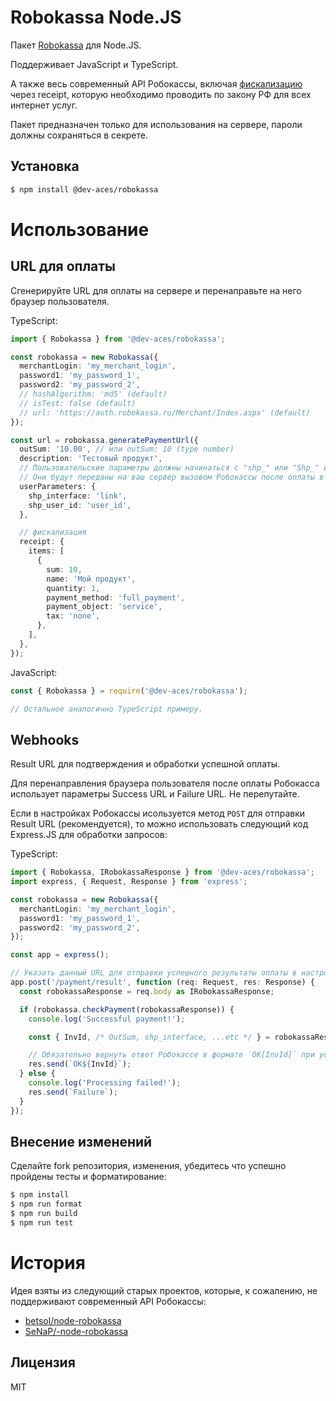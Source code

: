 # Robokassa Node.JS

Пакет [Robokassa](https://docs.robokassa.ru) для Node.JS.

Поддерживает JavaScript и TypeScript.

А также весь современный API Робокассы, включая [фискализацию](https://docs.robokassa.ru/fiscalization/?utm_medium=email&utm_source=UniSender&utm_campaign=284292554) через receipt, которую необходимо проводить по закону РФ для всех интернет услуг.

Пакет предназначен только для использования на сервере, пароли должны сохраняться в секрете.

## Установка

```sh
$ npm install @dev-aces/robokassa
```

# Использование

## URL для оплаты

Сгенерируйте URL для оплаты на сервере и перенаправьте на него браузер пользователя.

TypeScript:

```typescript
import { Robokassa } from '@dev-aces/robokassa';

const robokassa = new Robokassa({
  merchantLogin: 'my_merchant_login',
  password1: 'my_password_1',
  password2: 'my_password_2',
  // hashAlgorithm: 'md5' (default)
  // isTest: false (default)
  // url: 'https://auth.robokassa.ru/Merchant/Index.aspx' (default)
});

const url = robokassa.generatePaymentUrl({
  outSum: '10.00', // или outSum: 10 (type number)
  description: 'Тестовый продукт',
  // Пользовательские параметры должны начинаться с "shp_" или "Shp_" или "SHP_".
  // Они будут переданы на ваш сервер вызовом Робокассы после оплаты в том же виде.
  userParameters: {
    shp_interface: 'link',
    shp_user_id: 'user_id',
  },

  // фискализация
  receipt: {
    items: [
      {
        sum: 10,
        name: 'Мой продукт',
        quantity: 1,
        payment_method: 'full_payment',
        payment_object: 'service',
        tax: 'none',
      },
    ],
  },
});

```

JavaScript:

```javascript
const { Robokassa } = require('@dev-aces/robokassa');

// Остальное аналогично TypeScript примеру.
```

## Webhooks

Result URL для подтверждения и обработки успешной оплаты.

Для перенаправления браузера пользователя после оплаты Робокасса использует параметры Success URL и Failure URL. Не перепутайте.

Если в настройках Робокассы исользуется метод `POST` для отправки Result URL (рекомендуется), то можно использовать следующий код Express.JS для обработки запросов:

TypeScript:

```typescript
import { Robokassa, IRobokassaResponse } from '@dev-aces/robokassa';
import express, { Request, Response } from 'express';

const robokassa = new Robokassa({
  merchantLogin: 'my_merchant_login',
  password1: 'my_password_1',
  password2: 'my_password_2',
});

const app = express();

// Указать данный URL для отправки успешного результаты оплаты в настройках Робокассы (Method of sending data to Result Url)
app.post('/payment/result', function (req: Request, res: Response) {
  const robokassaResponse = req.body as IRobokassaResponse;

  if (robokassa.checkPayment(robokassaResponse)) {
    console.log('Successful payment!');

    const { InvId, /* OutSum, shp_interface, ...etc */ } = robokassaResponse;

    // Обязательно вернуть ответ Робокассе в формате `OK[InvId]` при успешной обработке запроса.
    res.send(`OK${InvId}`);
  } else {
    console.log('Processing failed!');
    res.send(`Failure`);
  }
});
```

## Внесение изменений

Сделайте fork репозитория, изменения, убедитесь что успешно пройдены тесты и форматирование:

```bash
$ npm install
$ npm run format
$ npm run build
$ npm run test
```

# История

Идея взяты из следующий старых проектов, которые, к сожалению, не поддерживают современный API Робокассы:

- [betsol/node-robokassa](https://github.com/betsol/node-robokassa)
- [SeNaP/-node-robokassa](https://github.com/SeNaP/node-robokassa)

## Лицензия

MIT
